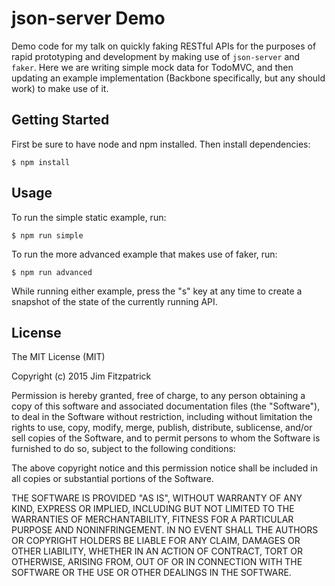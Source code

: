 # json-server Demo

Demo code for my talk on quickly faking RESTful APIs for the purposes of rapid
prototyping and development by making use of `json-server` and `faker`. Here we
are writing simple mock data for TodoMVC, and then updating an example
implementation (Backbone specifically, but any should work) to make use of it.

## Getting Started

First be sure to have node and npm installed. Then install dependencies:

    $ npm install

## Usage

To run the simple static example, run:

    $ npm run simple

To run the more advanced example that makes use of faker, run:

    $ npm run advanced

While running either example, press the "s" key at any time to create a
snapshot of the state of the currently running API.

## License

The MIT License (MIT)

Copyright (c) 2015 Jim Fitzpatrick

Permission is hereby granted, free of charge, to any person obtaining a copy
of this software and associated documentation files (the "Software"), to deal
in the Software without restriction, including without limitation the rights
to use, copy, modify, merge, publish, distribute, sublicense, and/or sell
copies of the Software, and to permit persons to whom the Software is
furnished to do so, subject to the following conditions:

The above copyright notice and this permission notice shall be included in all
copies or substantial portions of the Software.

THE SOFTWARE IS PROVIDED "AS IS", WITHOUT WARRANTY OF ANY KIND, EXPRESS OR
IMPLIED, INCLUDING BUT NOT LIMITED TO THE WARRANTIES OF MERCHANTABILITY,
FITNESS FOR A PARTICULAR PURPOSE AND NONINFRINGEMENT. IN NO EVENT SHALL THE
AUTHORS OR COPYRIGHT HOLDERS BE LIABLE FOR ANY CLAIM, DAMAGES OR OTHER
LIABILITY, WHETHER IN AN ACTION OF CONTRACT, TORT OR OTHERWISE, ARISING FROM,
OUT OF OR IN CONNECTION WITH THE SOFTWARE OR THE USE OR OTHER DEALINGS IN THE
SOFTWARE.
